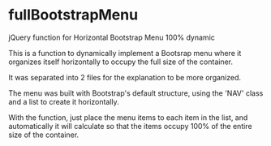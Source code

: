 # fullBootstrapMenu
jQuery function for Horizontal Bootstrap Menu 100% dynamic

This is a function to dynamically implement a Bootsrap menu where it organizes itself horizontally to occupy the full size of the container.

It was separated into 2 files for the explanation to be more organized.

The menu was built with Bootstrap's default structure, using the 'NAV' class and a list to create it horizontally.

With the function, just place the menu items to each item in the list, and automatically it will calculate so that the items occupy 100% of the entire size of the container.
